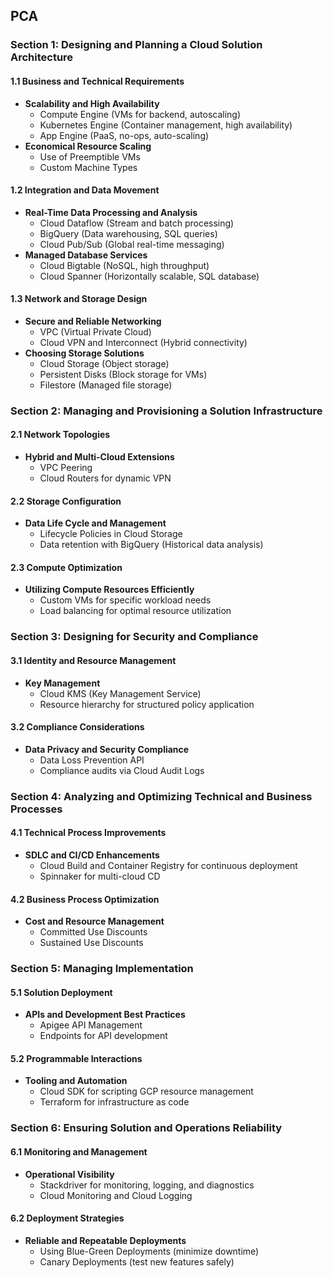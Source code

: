 ## PCA
### **Section 1: Designing and Planning a Cloud Solution Architecture**

#### **1.1 Business and Technical Requirements**
- **Scalability and High Availability**
  - Compute Engine (VMs for backend, autoscaling)
  - Kubernetes Engine (Container management, high availability)
  - App Engine (PaaS, no-ops, auto-scaling)
- **Economical Resource Scaling**
  - Use of Preemptible VMs
  - Custom Machine Types

#### **1.2 Integration and Data Movement**
- **Real-Time Data Processing and Analysis**
  - Cloud Dataflow (Stream and batch processing)
  - BigQuery (Data warehousing, SQL queries)
  - Cloud Pub/Sub (Global real-time messaging)
- **Managed Database Services**
  - Cloud Bigtable (NoSQL, high throughput)
  - Cloud Spanner (Horizontally scalable, SQL database)

#### **1.3 Network and Storage Design**
- **Secure and Reliable Networking**
  - VPC (Virtual Private Cloud)
  - Cloud VPN and Interconnect (Hybrid connectivity)
- **Choosing Storage Solutions**
  - Cloud Storage (Object storage)
  - Persistent Disks (Block storage for VMs)
  - Filestore (Managed file storage)

### **Section 2: Managing and Provisioning a Solution Infrastructure**

#### **2.1 Network Topologies**
- **Hybrid and Multi-Cloud Extensions**
  - VPC Peering
  - Cloud Routers for dynamic VPN

#### **2.2 Storage Configuration**
- **Data Life Cycle and Management**
  - Lifecycle Policies in Cloud Storage
  - Data retention with BigQuery (Historical data analysis)

#### **2.3 Compute Optimization**
- **Utilizing Compute Resources Efficiently**
  - Custom VMs for specific workload needs
  - Load balancing for optimal resource utilization

### **Section 3: Designing for Security and Compliance**

#### **3.1 Identity and Resource Management**
- **Key Management**
  - Cloud KMS (Key Management Service)
  - Resource hierarchy for structured policy application

#### **3.2 Compliance Considerations**
- **Data Privacy and Security Compliance**
  - Data Loss Prevention API
  - Compliance audits via Cloud Audit Logs

### **Section 4: Analyzing and Optimizing Technical and Business Processes**

#### **4.1 Technical Process Improvements**
- **SDLC and CI/CD Enhancements**
  - Cloud Build and Container Registry for continuous deployment
  - Spinnaker for multi-cloud CD

#### **4.2 Business Process Optimization**
- **Cost and Resource Management**
  - Committed Use Discounts
  - Sustained Use Discounts

### **Section 5: Managing Implementation**

#### **5.1 Solution Deployment**
- **APIs and Development Best Practices**
  - Apigee API Management
  - Endpoints for API development

#### **5.2 Programmable Interactions**
- **Tooling and Automation**
  - Cloud SDK for scripting GCP resource management
  - Terraform for infrastructure as code

### **Section 6: Ensuring Solution and Operations Reliability**

#### **6.1 Monitoring and Management**
- **Operational Visibility**
  - Stackdriver for monitoring, logging, and diagnostics
  - Cloud Monitoring and Cloud Logging

#### **6.2 Deployment Strategies**
- **Reliable and Repeatable Deployments**
  - Using Blue-Green Deployments (minimize downtime)
  - Canary Deployments (test new features safely)

